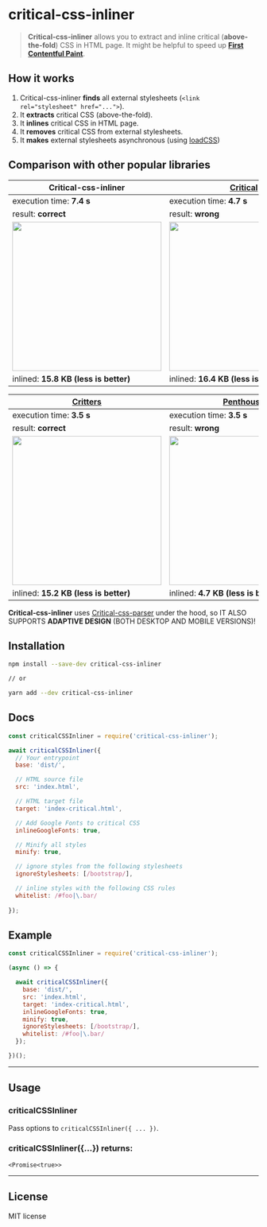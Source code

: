 # critical-css-inliner

> **Critical-css-inliner** allows you to extract and inline critical (**above-the-fold**) CSS in HTML page.
> It might be helpful to speed up **[First Contentful Paint](https://web.dev/first-contentful-paint/)**.

## How it works

1. Critical-css-inliner **finds** all external stylesheets (`<link rel="stylesheet" href="...">`).
2. It **extracts** critical CSS (above-the-fold).
3. It **inlines** critical CSS in HTML page.
4. It **removes** critical CSS from external stylesheets.
5. It **makes** external stylesheets asynchronous (using [loadCSS](https://github.com/filamentgroup/loadCSS))

## Comparison with other popular libraries

Critical-css-inliner                                     | [Critical](https://github.com/addyosmani/critical)
---------------------------------------------------------|-------------------------------------------------------
execution time: **7.4 s**                                | execution time: **4.7 s**
result: **correct**                                      | result: **wrong**
<img src="https://i.ibb.co/xsJ37mf/res.png" width="300"> | <img src="https://i.ibb.co/1T1j546/Result.png" width="300"> 
inlined: **15.8 KB (less is better)**                    | inlined: **16.4 KB (less is better)**

[Critters](https://github.com/GoogleChromeLabs/critters) | [Penthouse](https://github.com/pocketjoso/penthouse)
---------------------------------------------------------|-------------------------------------------------------
execution time: **3.5 s**                                | execution time: **3.5 s**
result: **correct**                                      | result: **wrong**
<img src="https://i.ibb.co/xsJ37mf/res.png" width="300"> | <img src="https://i.ibb.co/YRQwFJ8/res.png" width="300"> 
inlined: **15.2 KB (less is better)**                    | inlined: **4.7 KB (less is better)**

**Critical-css-inliner** uses [Critical-css-parser](https://github.com/ABVanton200/critical-css-parser/) under the hood, so IT ALSO SUPPORTS **ADAPTIVE DESIGN** (BOTH DESKTOP AND MOBILE VERSIONS)!

## Installation

```sh
npm install --save-dev critical-css-inliner

// or

yarn add --dev critical-css-inliner
```
## Docs

```js
const criticalCSSInliner = require('critical-css-inliner');

await criticalCSSInliner({
  // Your entrypoint
  base: 'dist/',

  // HTML source file
  src: 'index.html',

  // HTML target file
  target: 'index-critical.html',

  // Add Google Fonts to critical CSS
  inlineGoogleFonts: true,

  // Minify all styles
  minify: true,

  // ignore styles from the following stylesheets
  ignoreStylesheets: [/bootstrap/],

  // inline styles with the following CSS rules
  whitelist: /#foo|\.bar/
  
});
```

## Example

```js
const criticalCSSInliner = require('critical-css-inliner');

(async () => {

  await criticalCSSInliner({
    base: 'dist/',
    src: 'index.html',
    target: 'index-critical.html',
    inlineGoogleFonts: true,
    minify: true,
    ignoreStylesheets: [/bootstrap/],
    whitelist: /#foo|\.bar/
  });

})();
```

---

## Usage

### criticalCSSInliner

Pass options to `criticalCSSInliner({ ... })`.

### criticalCSSInliner({...}) returns:

```<Promise<true>>```

---

## License

MIT license